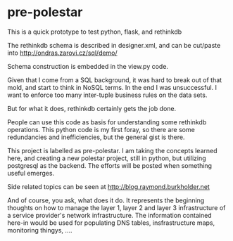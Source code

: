 pre-polestar
============

This is a quick prototype to test python, flask, and rethinkdb

The rethinkdb schema is described in designer.xml, and can be cut/paste into http://ondras.zarovi.cz/sql/demo/

Schema construction is embedded in the view.py code.

Given that I come from a SQL background, it was hard to break out of that mold, 
and start to think in NoSQL terms.  In the end I was unsuccessful.  I want to 
enforce too many inter-tuple business rules on the data sets.  

But for what it does, rethinkdb certainly gets the job done.

People can use this code as basis for understanding some rethinkdb operations.  This python code 
is my first foray, so there are some redundancies and inefficiencies, but the general gist 
is there.

This project is labelled as pre-polestar.  I am taking the concepts learned here, and creating a 
new polestar project, still in python, but utilizing postgresql as the backend.  The efforts 
will be posted when something useful emerges.

Side related topics can be seen at http://blog.raymond.burkholder.net

And of course, you ask, what does it do.  It represents the beginning thoughts on how to manage the 
layer 1, layer 2 and layer 3 infrastructure of a service provider's network infrastructure.  The 
information contained here-in would be used for populating DNS tables, insfrastructure maps, 
monitoring thingys, ....
